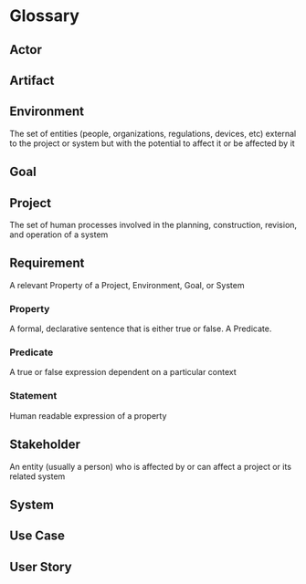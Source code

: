 # Glossary

## Actor
## Artifact

## Environment

The set of entities (people, organizations, regulations, devices, etc) external to the project or system but with the potential to affect it or be affected by it

## Goal

## Project

The set of human processes involved in the planning, construction, revision, and operation of a system

## Requirement

A relevant Property of a Project, Environment, Goal, or System

### Property

A formal, declarative sentence that is either true or false. A Predicate.

### Predicate

A true or false expression dependent on a particular context

### Statement

Human readable expression of a property

## Stakeholder

An entity (usually a person) who is affected by or can affect a project or its related system

## System

## Use Case

## User Story